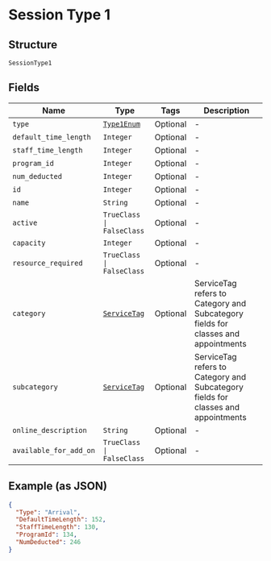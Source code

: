 
# Session Type 1

## Structure

`SessionType1`

## Fields

| Name | Type | Tags | Description |
|  --- | --- | --- | --- |
| `type` | [`Type1Enum`](../../doc/models/type-1-enum.md) | Optional | - |
| `default_time_length` | `Integer` | Optional | - |
| `staff_time_length` | `Integer` | Optional | - |
| `program_id` | `Integer` | Optional | - |
| `num_deducted` | `Integer` | Optional | - |
| `id` | `Integer` | Optional | - |
| `name` | `String` | Optional | - |
| `active` | `TrueClass \| FalseClass` | Optional | - |
| `capacity` | `Integer` | Optional | - |
| `resource_required` | `TrueClass \| FalseClass` | Optional | - |
| `category` | [`ServiceTag`](../../doc/models/service-tag.md) | Optional | ServiceTag refers to Category and Subcategory fields for classes and appointments |
| `subcategory` | [`ServiceTag`](../../doc/models/service-tag.md) | Optional | ServiceTag refers to Category and Subcategory fields for classes and appointments |
| `online_description` | `String` | Optional | - |
| `available_for_add_on` | `TrueClass \| FalseClass` | Optional | - |

## Example (as JSON)

```json
{
  "Type": "Arrival",
  "DefaultTimeLength": 152,
  "StaffTimeLength": 130,
  "ProgramId": 134,
  "NumDeducted": 246
}
```

